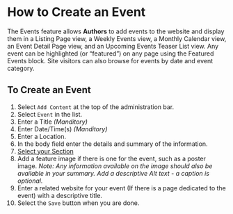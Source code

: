 # How to Create an Event
The Events feature allows **Authors** to add events to the website and display them in a Listing Page view, a Weekly Events view, a Monthly Calendar view, an Event Detail Page view, and an Upcoming Events Teaser List view. Any event can be highlighted (or “featured”) on any page using the Featured Events block. Site visitors can also browse for events by date and event category.

## To Create an Event
1. Select `Add Content` at the top of the administration bar.
2. Select `Event` in the list.
3. Enter a Title *(Manditory)*
4. Enter Date/Time(s) *(Manditory)*
5. Enter a Location.
6. In the body field enter the details and summary of the information.
7. [Select your Section](taxonomies.md#Sections)
8. Add a feature image if there is one for the event, such as a poster image. *Note: Any information available on the image should also be available in your summary. Add a descriptive Alt text - a caption is optional.*
9. Enter a related website for your event (If there is a page dedicated to the event) with a descriptive title.
10. Select the `Save` button when you are done.
